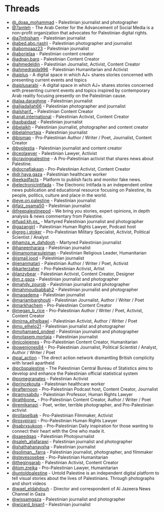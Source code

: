 # Threads


- [@_doaa_mohammad](https://www.threads.net/@_doaa_mohammad) - Palestinian journalist and photographer
- [@7amleh](https://www.threads.net/@7amleh) - The Arab Center for the Advancement of Social Media is a non-profit organization that advocates for Palestinian digital rights.
- [@a7mhisham](https://www.threads.net/@a7mhisham) - Palestinian journalist
- [@abed.abo.riash)](https://www.threads.net/@abed.abo.riash) - Palestinian photographer and journalist
- [@abomoaaz23](https://www.threads.net/@abomoaaz23) - Palestinian journalist
- [@aborjelaa](https://www.threads.net/@aborjelaa) - Palestinian content creator
- [@adnan.barq](https://www.threads.net/@adnan.barq) - Palestinian Content Creator
- [@ahmedeldin](https://www.threads.net/@ahmedeldin) - Palestinian Journalist, Activist, Content Creator
- [@ahmedraida996](https://www.threads.net/@ahmedraida996) - Palestinian Humanitarian and Activist
- [@ajplus](https://www.threads.net/@ajplus) - A digital space in which AJ+ shares stories concerned with presenting current events and topics
- [@ajplusarabi](https://www.threads.net/@ajplusarabi) - A digital space in which AJ+ shares stories concerned with presenting current events and topics inspired by contemporary Arab reality focusing presently on the Palestinian cause.
- [@alaa.daraghme](https://www.threads.net/@alaa.daraghme) - Palestinian journalist
- [@alijadallah66](https://www.threads.net/@alijadallah66) - Palestinian photographer and journalist
- [@alsharif_](https://www.threads.net/@sara.alsharif_) - Palestinian Content Creator
- [@anat.international](https://www.threads.net/@anat.international) - Palestinian Activist, Content Creator
- [@aobaidaat](https://www.threads.net/@aobaidaat) - Palestinian journalist
- [@belalkh](https://www.threads.net/@belalkh) - Palestinian journalist, photographer and content creator
- [@belalmortaja](https://www.threads.net/@belalmortaja) - Palestinian journalist
- [@bismap](https://www.threads.net/@bismap) - Pro-Palestinian Author / Writer / Poet, Journalist, Content Creator
- [@byplestia](https://www.threads.net/@byplestia) - Palestinian journalist and content creator
- [@ceolawyer](https://www.threads.net/@ceolawyer) - Palestinian Lawyer, Activist
- [@cravingpalestine](https://www.threads.net/@cravingpalestine) - A Pro-Palestinian activist that shares news about Palestine.
- [@docnafiakaan](https://www.threads.net/@docnafiakaan) - Pro-Palestinian Activist, Content Creator
- [@dr.haya.gaza](https://www.threads.net/@dr.haya.gaza) - Palestinian healthcare worker
- [@eekadfacts](https://www.threads.net/@eekadfacts) - Platform to publish facts and monitor fake news.
- [@electronicintifada](https://www.threads.net/@electronicintifada) - The Electronic Intifada is an independent online news publication and educational resource focusing on Palestine, its people, politics, culture and place in the world.
- [@eye.on.palestine](https://www.threads.net/@eye.on.palestine) - Palestinian journalist
- [@faiz_osama50](https://www.threads.net/@faiz_osama50) - Palestinian journalist
- [@freepalestinepod](https://www.threads.net/@freepalestinepod) - We bring you stories, expert opinions, in depth analysis & news commentary from Palestine.
- [@fuad.kh.ps_](https://www.threads.net/@fuad.kh.ps_) - Martyred Palestinian journalist and photographer
- [@gazangirl](https://www.threads.net/@gazangirl) - Palestinian Human Rights Lawyer, Podcast host
- [@greg.j.stoker](https://www.threads.net/@greg.j.stoker) - Pro-Palestinian Military Specialist, Activist, Political Scientist / Analyst
- [@hamza_w_dahdooh](https://www.threads.net/@hamza_w_dahdooh) - Martyred Palestinian journalist
- [@haneenharara](https://www.threads.net/@haneenharara) - Palestinian journalist
- [@imamomarsuleiman](https://www.threads.net/@imamomarsuleiman) - Palestinian Religious Leader, Humanitarian
- [@ismail.jood](https://www.threads.net/@ismail.jood) - Palestinian journalist
- [@jenanmatari](https://www.threads.net/@jenanmatari) - Palestinian Author / Writer / Poet, Activist
- [@karterzaher](https://www.threads.net/@karterzaher) - Pro-Palestinian Activist, Artist
- [@lanzybear](https://www.threads.net/@lanzybear) - Palestinian Activist, Content Creator, Designer
- [@m.z.gaza](https://www.threads.net/@m.z.gaza) - Palestinian journalist and photographer
- [@mahdy_zourob](https://www.threads.net/@mahdy_zourob) - Palestinian journalist and photographer
- [@mahmoudsabbah2](https://www.threads.net/@mahmoudsabbah2) - Palestinian journalist and photographer
- [@maqadema](https://www.threads.net/@maqadema) - Palestinian journalist
- [@mariambarghouti](https://www.threads.net/@mariambarghouti) - Palestinian Journalist, Author / Writer / Poet
- [@markhachem](https://www.threads.net/@markhachem) - Pro-Palestinian Content Creator
- [@megan_b_rice](https://www.threads.net/@megan_b_rice) - Pro-Palestinian Author / Writer / Poet, Activist, Content Creator
- [@mirna_elhelbawi](https://www.threads.net/@mirna_elhelbawi) - Palestinian Activist, Author / Writer / Poet
- [@mo_elhelo21](https://www.threads.net/@mo_elhelo21) - Palestinian journalist and photographer
- [@mohamaed_qndeel](https://www.threads.net/@mohamaed_qndeel) - Palestinian journalist and photographer
- [@motasem.mortaja](https://www.threads.net/@motasem.mortaja) - Palestinian journalist
- [@nicolejenes](https://www.threads.net/@nicolejenes) - Pro-Palestinian Content Creator, Humanitarian
- [@owenjones84](https://www.threads.net/@owenjones84) - Pro-Palestinian Journalist, Political Scientist / Analyst, Author / Writer / Poet
- [@pal_action](https://www.threads.net/@pal_action) - The direct action network dismantling British complicity with Israeli apartheid
- [@pcbspalestine](https://www.threads.net/@pcbspalestine) - The Palestinian Central Bureau of Statistics aims to develop and enhance the Palestinian official statistical system
- [@pomegranates](https://www.threads.net/@pomegranates) - Palestinian Activist
- [@princekouta](https://www.threads.net/@princekouta) - Palestinian healthcare worker
- [@rafternoon](https://www.threads.net/@rafternoon) - Pro-Palestinian Podcast host, Content Creator, Journalist
- [@ramysabdu](https://www.threads.net/@ramysabdu) - Palestinian Professor, Human Rights Lawyer
- [@rathbone_](https://www.threads.net/@rathbone_) - Pro-Palestinian Content Creator, Author / Writer / Poet
- [@remikanazi](https://www.threads.net/@remikanazi) - Poet, writer, terrible photographer, and Pro-Palestinian activist
- [@rollaselbak](https://www.threads.net/@rollaselbak) - Pro-Palestinian Filmmaker, Activist
- [@rosypirani](https://www.threads.net/@rosypirani) - Pro-Palestinian Human Rights Lawyer
- [@sabrxsukoon](https://www.threads.net/@sabrxsukoon) - Pro-Palestinian Daily inspiration for those wanting to connect their heart with the One who made it.
- [@saeedqaq](https://www.threads.net/@saeedqaq) - Palestinian Photojournalist
- [@saleh_aljafarawi](https://www.threads.net/@saleh_aljafarawi) - Palestinian journalist and photographer
- [@shathahanaysha](https://www.threads.net/@shathahanaysha) - Palestinian journalist
- [@soliman__farra](https://www.threads.net/@soliman__farra) - Palestinian journalist, photographer, and filmmaker
- [@stevesosebee](https://www.threads.net/@stevesosebee) - Pro-Palestinian Humanitarian
- [@thegingarab](https://www.threads.net/@thegingarab) - Palestinian Activist, Content Creator
- [@tom.zreika](https://www.threads.net/@tom.zreika) - Pro-Palestinian Lawyer, Humanitarian
- [@untoldpalestine](https://www.threads.net/@untoldpalestine) - Untold Palestine is an independent digital platform to tell visual stories about the lives of Palestinians. Through photographs and short videos
- [@wael_eldahdouh](https://www.threads.net/@wael_eldahdouh) - Director and correspondent of Al Jazeera News Channel in Gaza
- [@wissamgaza](https://www.threads.net/@wissamgaza) - Palestinian journalist and photographer
- [@wizard_bisan1](https://www.threads.net/@wizard_bisan1) - Palestinian journalist

